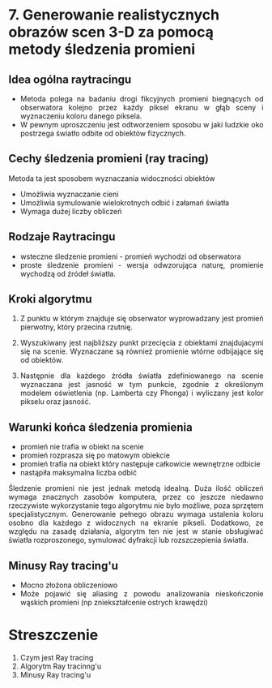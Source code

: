 # 7. Generowanie realistycznych obrazów scen 3-D za pomocą metody śledzenia promieni

<div align="justify">



## Idea ogólna raytracingu
- Metoda polega na badaniu drogi fikcyjnych promieni biegnących od
obserwatora kolejno przez każdy piksel ekranu w głąb sceny i wyznaczeniu koloru danego piksela. 
- W pewnym uproszczeniu jest odtworzeniem sposobu w jaki ludzkie oko postrzega światło odbite od obiektów fizycznych.

## Cechy śledzenia promieni (ray tracing)
Metoda ta jest sposobem wyznaczania widoczności obiektów
- Umożliwia wyznaczanie cieni
- Umożliwia symulowanie wielokrotnych odbić i załamań światła
- Wymaga dużej liczby obliczeń

## Rodzaje Raytracingu
- wsteczne śledzenie promieni - promień wychodzi od obserwatora
- proste śledzenie promieni - wersja odwzorująca naturę, promienie wychodzą od źródeł światła.

## Kroki algorytmu 

1. Z punktu w którym znajduje się obserwator wyprowadzany jest promień pierwotny, który przecina rzutnię.   

2. Wyszukiwany jest najbliższy punkt przecięcia z obiektami znajdujacymi się na scenie. Wyznaczane są również promienie wtórne odbijające się od obiektów.

3. Następnie dla każdego źródła światła zdefiniowanego na scenie wyznaczana jest jasność w tym punkcie, zgodnie z określonym modelem oświetlenia (np. Lamberta czy Phonga) i wyliczany jest kolor pikselu oraz jasność.

## Warunki końca śledzenia promienia
- promień nie trafia w obiekt na scenie
- promień rozprasza się po matowym obiekcie
- promień trafia na obiekt który następuje całkowicie wewnętrzne odbicie
- nastąpiła maksymalna liczba odbić 


Śledzenie promieni nie jest jednak metodą idealną. Duża ilość obliczeń wymaga znacznych zasobów komputera, przez co jeszcze niedawno rzeczywiste wykorzystanie tego algorytmu nie było możliwe, poza sprzętem specjalistycznym. Generowanie pełnego obrazu wymaga ustalenia koloru osobno dla każdego z widocznych na ekranie pikseli. Dodatkowo, ze względu na zasadę działania, algorytm ten nie jest w stanie obsługiwać światła rozproszonego, symulować dyfrakcji lub rozszczepienia światła.

## Minusy Ray tracing'u
- Mocno złożona obliczeniowo
- Może pojawić się aliasing z powodu analizowania nieskończonie wąskich promieni (np  zniekształcenie ostrych krawędzi)

</div>

# Streszczenie 
1. Czym jest Ray tracing
2. Algorytm Ray tracinng'u 
3. Minusy Ray tracing'u